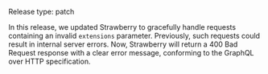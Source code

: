 Release type: patch

In this release, we updated Strawberry to gracefully handle requests containing
an invalid `extensions` parameter. Previously, such requests could result in
internal server errors. Now, Strawberry will return a 400 Bad Request response
with a clear error message, conforming to the GraphQL over HTTP specification.
